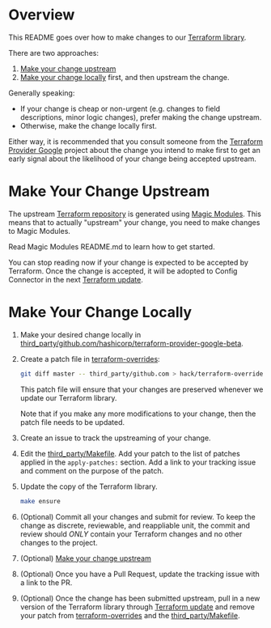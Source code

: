 # Overview

This README goes over how to make changes to our
[Terraform library](third_party/github.com/hashicorp/terraform-provider-google-beta).

There are two approaches:

1.  [Make your change upstream](#make-your-change-upstream)
1.  [Make your change locally](#make-your-change-locally) first, and then
    upstream the change.

Generally speaking:

*   If your change is cheap or non-urgent (e.g. changes to field descriptions,
    minor logic changes), prefer making the change upstream.
*   Otherwise, make the change locally first.

Either way, it is recommended that you consult someone from the
[Terraform Provider Google](https://github.com/hashicorp/terraform-provider-google)
project about the change you intend to make first to get
an early signal about the likelihood of your change being accepted upstream.

# Make Your Change Upstream

The upstream
[Terraform repository](https://github.com/hashicorp/terraform-provider-google-beta)
is generated using
[Magic Modules](https://github.com/googleCloudPlatform/magic-modules). This
means that to actually "upstream" your change, you need to make changes to Magic
Modules.

Read Magic Modules README.md to learn how to get started.

You can stop reading now if your change is expected to be accepted by
Terraform. Once the change is accepted, it will be adopted to Config Connector
in the next [Terraform update](README.UpdatingTerraformProvider.md).


# Make Your Change Locally

1.  Make your desired change locally in
    [third_party/github.com/hashicorp/terraform-provider-google-beta](third_party/github.com/hashicorp/terraform-provider-google-beta).

1.  Create a patch file in [terraform-overrides](hack/terraform-overrides):

    ```bash
    git diff master -- third_party/github.com > hack/terraform-overrides/my-changes.patch
    ```

    This patch file will ensure that your changes are preserved whenever we
    update our Terraform library.

    Note that if you make any more modifications to your change, then the patch
    file needs to be updated.

1.  Create an issue to track the upstreaming of your change.

1.  Edit the [third_party/Makefile](third_party/Makefile). Add your patch to the
    list of patches applied in the `apply-patches:` section. Add a link to your
    tracking issue and comment on the purpose of the patch.

1.  Update the copy of the Terraform library.

    ```bash
    make ensure
    ```

1.  (Optional) Commit all your changes and submit for review. To keep the change
    as discrete, reviewable, and reappliable unit, the commit and review should
    *ONLY* contain your Terraform changes and no other changes to the project.

1.  (Optional) [Make your change upstream](#make-your-change-upstream)

1.  (Optional) Once you have a Pull Request, update the tracking issue with a
    link to the PR.

1.  (Optional) Once the change has been submitted upstream, pull in a new
    version of the Terraform library through [Terraform update](README.UpdatingTerraformProvider.md)
    and remove your patch from [terraform-overrides](hack/terraform-overrides)
    and the [third_party/Makefile](third_party/Makefile).
